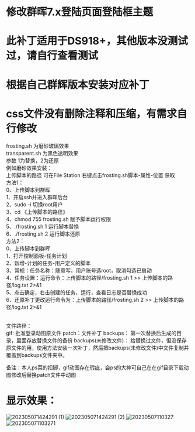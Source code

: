 # 修改群晖7.x登陆页面登陆框主题<br>
# 此补丁适用于DS918+，其他版本没测试过，请自行查看测试<br>
# 根据自己群辉版本安装对应补丁<br>
# css文件没有删除注释和压缩，有需求自行修改
frosting.sh 为磨砂玻璃效果<br>
transparent.sh 为黑色透明效果<br>
参数 1为替换，2为还原<br>
例如磨砂效果安装：<br>
    上传脚本的路径 可在File Station 右键点击frosting.sh脚本-属性-位置 获取<br>
    方法1： <br>
        0、上传脚本到群晖 <br>
        1、开启ssh并进入群晖后台 <br>
        2、sudo -i  切换root用户 <br>
        3、cd 《上传脚本的路径》 <br>
        4、chmod 755 frosting.sh 赋予脚本运行权限 <br>
        5、./frosting.sh 1 运行脚本替换 <br>
        6、./frosting.sh 2 运行脚本还原 <br>
    方法2： <br>
        0、上传脚本到群晖 <br>
        1、打开控制面板-任务计划 <br>
        2、新增-计划的任务-用户定义的脚本 <br>
        3、常规：任务名称：随意写，用户账号选root，取消勾选已启动<br>
        4、任务设置：运行命令：上传脚本的路径/frosting.sh 1 >> 上传脚本的路径/log.txt 2>&1 <br>
        5、点击确定，右击创建的任务，运行，查看日志是否替换成功 <br>
        6、还原补丁更改运行命令为：上传脚本的路径/frosting.sh 2 >> 上传脚本的路径/log.txt 2>&1 <br>
<br>

文件路径：<br>
    gif: 批准登录动图原文件
    patch：文件补丁
    backups： 第一次替换后生成的目录，里面存放替换文件的备份
    backups(未修改文件)： 给替换过文件，但没保存原文件的用，使用方法安装一次补丁，然后把backups(未修改文件)中文件复制并覆盖到backups文件夹中。
<br>

备注：本人ps菜的扣脚，gif动图存在瑕疵，会ps的大神可自己在在gif目录下载动图修改后替换patch文件中动图
# 显示效果： <br>
![202305071424291 (1)](https://user-images.githubusercontent.com/29589598/236661896-76aca08d-14af-4ebe-a483-35c26a437120.png)
![202305071424291 (2)](https://user-images.githubusercontent.com/29589598/236661803-e4d84860-aec6-4424-aadc-c98167e14f66.png)
![20230507110327](https://user-images.githubusercontent.com/29589598/236655506-a8e60ab3-bc24-45be-a804-814b4b850aac.png)
![202305071103271](https://user-images.githubusercontent.com/29589598/236655511-4a946a1e-096b-4746-adfb-02975fb867db.png)
